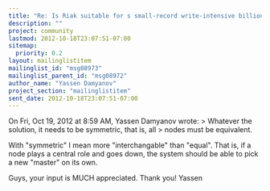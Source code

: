```yaml
---
title: "Re: Is Riak suitable for s small-record write-intensive	billion-records application?"
description: ""
project: community
lastmod: 2012-10-18T23:07:51-07:00
sitemap:
  priority: 0.2
layout: mailinglistitem
mailinglist_id: "msg08973"
mailinglist_parent_id: "msg08972"
author_name: "Yassen Damyanov"
project_section: "mailinglistitem"
sent_date: 2012-10-18T23:07:51-07:00
---
```



On Fri, Oct 19, 2012 at 8:59 AM, Yassen Damyanov  wrote:
&gt; Whatever the solution, it needs to be symmetric, that is, all
&gt; nodes must be equivalent.

With "symmetric" I mean more "interchangable" than "equal". That is,
if a node plays a central role and goes down, the system should be
able to pick a new "master" on its own.

Guys, your input is MUCH appreciated. Thank you!
Yassen

